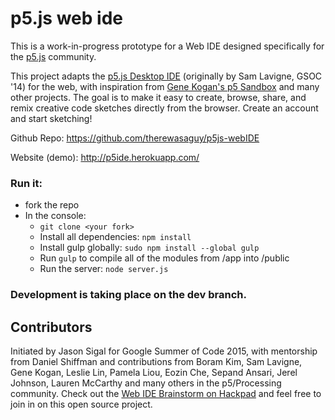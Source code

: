 # p5.js web ide

This is a work-in-progress prototype for a Web IDE designed specifically for the [p5.js](http://p5js.org) community.

This project adapts the [p5.js Desktop IDE](https://github.com/processing/p5.js-editor) (originally by Sam Lavigne, GSOC '14) for the web, with inspiration from [Gene Kogan's p5 Sandbox](https://github.com/genekogan/p5js-sandbox) and many other projects. The goal is to make it easy to create, browse, share, and remix creative code sketches directly from the browser. Create an account and start sketching!

Github Repo: https://github.com/therewasaguy/p5js-webIDE

Website (demo): http://p5ide.herokuapp.com/

### Run it:
- fork the repo
- In the console:
  - ``git clone <your fork>``
  - Install all dependencies: ``npm install``
  - Install gulp globally: ``sudo npm install --global gulp``
  - Run ``gulp`` to compile all of the modules from /app into /public
  - Run the server: ``node server.js``

### Development is taking place on the dev branch. 


## Contributors
Initiated by Jason Sigal for Google Summer of Code 2015, with mentorship from Daniel Shiffman and contributions from Boram Kim, Sam Lavigne, Gene Kogan, Leslie Lin, Pamela Liou, Eozin Che, Sepand Ansari, Jerel Johnson, Lauren McCarthy and many others in the p5/Processing community. Check out the [Web IDE Brainstorm on Hackpad](https://p5jscon.hackpad.com/Web-IDE-Brainstorm-d74TxVTnU4H) and feel free to join in on this open source project.

